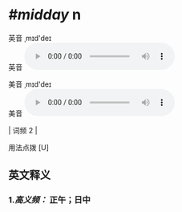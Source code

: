 # ***\#midday*** n
英音 ˌmɪd'deɪ  
英音
<audio src="./media/midday-B.aac" controls="controls"></audio>

美音 ˌmɪd'deɪ  
美音
<audio src="./media/midday.aac" controls="controls"></audio>



| 词频 2 |  

用法点拨  [U]

英文释义
---
### 1.*高义频：* **正午；日中**  


